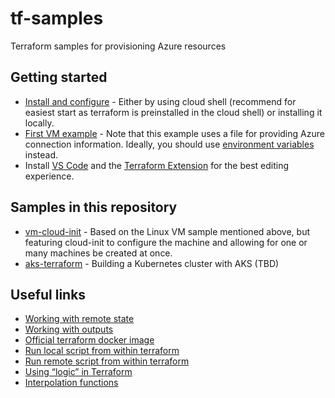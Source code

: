 # tf-samples
Terraform samples for provisioning Azure resources

## Getting started
* [Install and configure](https://docs.microsoft.com/en-us/azure/virtual-machines/linux/terraform-install-configure?toc=%2Fen-us%2Fazure%2Fterraform%2Ftoc.json&bc=%2Fen-us%2Fazure%2Fbread%2Ftoc.json) - Either by using cloud shell (recommend for easiest start as terraform is preinstalled in the cloud shell) or installing it locally.
* [First VM example](https://docs.microsoft.com/en-us/azure/virtual-machines/linux/terraform-create-complete-vm?toc=%2Fen-us%2Fazure%2Fterraform%2Ftoc.json&bc=%2Fen-us%2Fazure%2Fbread%2Ftoc.json) - Note that this example uses a file for providing Azure connection information. Ideally, you should use [environment variables](https://docs.microsoft.com/en-us/azure/virtual-machines/linux/terraform-install-configure?toc=%2Fen-us%2Fazure%2Fterraform%2Ftoc.json&bc=%2Fen-us%2Fazure%2Fbread%2Ftoc.json#configure-terraform-environment-variables) instead.
* Install [VS Code](https://code.visualstudio.com/) and the [Terraform Extension](https://docs.microsoft.com/en-us/azure/terraform/terraform-vscode-extension) for the best editing experience. 

## Samples in this repository

* [vm-cloud-init](./vm-cloud-init/README.md) - Based on the Linux VM sample mentioned above, but featuring cloud-init to configure the machine and allowing for one or many machines be created at once.
* [aks-terraform](./aks-terraform/README.md) - Building a Kubernetes cluster with AKS (TBD) 

## Useful links

* [Working with remote state](https://docs.microsoft.com/en-us/azure/terraform/terraform-backend)
* [Working with outputs](https://www.terraform.io/docs/commands/output.html)
* [Official terraform docker image](https://hub.docker.com/r/hashicorp/terraform/)
* [Run local script from within terraform](https://www.terraform.io/docs/provisioners/local-exec.html)
* [Run remote script from within terraform](https://www.terraform.io/docs/provisioners/remote-exec.html)
* [Using “logic” in Terraform](https://blog.gruntwork.io/terraform-tips-tricks-loops-if-statements-and-gotchas-f739bbae55f9)
* [Interpolation functions](https://www.terraform.io/docs/configuration/interpolation.html)

